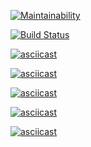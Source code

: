 [![Maintainability](https://api.codeclimate.com/v1/badges/f28ed04a722d6b966d6c/maintainability)](https://codeclimate.com/github/fastNick/project-lvl1-s400/maintainability)

[![Build Status](https://travis-ci.org/fastNick/project-lvl1-s400.svg?branch=master)](https://travis-ci.org/fastNick/project-lvl1-s400)

[![asciicast](https://asciinema.org/a/HOXeft3kjLsyuZGzBLvvdL17Q.svg)](https://asciinema.org/a/HOXeft3kjLsyuZGzBLvvdL17Q)

[![asciicast](https://asciinema.org/a/YcRobW2W4fOEArzlwwQj7upHO.svg)](https://asciinema.org/a/YcRobW2W4fOEArzlwwQj7upHO)


[![asciicast](https://asciinema.org/a/5hhpmPSPuzn7aPKIQqcVi5IHK.svg)](https://asciinema.org/a/5hhpmPSPuzn7aPKIQqcVi5IHK)

[![asciicast](https://asciinema.org/a/shgf24EoYo60FZAc0dCdNbfyX.svg)](https://asciinema.org/a/shgf24EoYo60FZAc0dCdNbfyX)

[![asciicast](https://asciinema.org/a/KtFbtLF1JoDF7ZRegZEDEtsqN.svg)](https://asciinema.org/a/KtFbtLF1JoDF7ZRegZEDEtsqN)